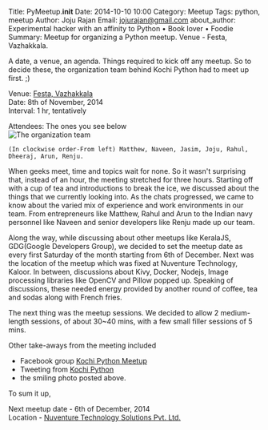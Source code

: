 Title: PyMeetup.__init__
Date: 2014-10-10 10:00 
Category: Meetup
Tags: python, meetup 
Author: Joju Rajan
Email: jojurajan@gmail.com
about_author: Experimental hacker with an affinity to Python • Book lover • Foodie
Summary: Meetup for organizing a Python meetup. Venue - Festa, Vazhakkala.

A date, a venue, an agenda. Things required to kick off any meetup. So to decide these, the organization team behind Kochi Python had to meet up first. ;)


Venue: <a href="http://www.festagrills.com/in/" target="_blank">Festa, Vazhakkala</a><br />
Date: 8th of November, 2014<br />
Interval: 1 hr, tentatively<br />

Attendees: The ones you see below<br />
<img src="https://scontent-a-cdg.xx.fbcdn.net/hphotos-xpa1/1920040_10152866375814252_4966075405518511383_n.jpg" alt="The organization team">

```
(In clockwise order-From left) Matthew, Naveen, Jasim, Joju, Rahul, Dheeraj, Arun, Renju.
```

When geeks meet, time and topics wait for none. So it wasn't surprising that, instead of an hour, the meeting stretched for three hours. Starting off with a cup of tea and introductions to break the ice, we discussed about the things that we currently looking into. As the chats progressed, we came to know about the varied mix of experience and work environments in our team. From entrepreneurs like Matthew, Rahul and Arun to the Indian navy personnel like Naveen and senior developers like Renju made up our team.

Along the way, while discussing about other meetups like KeralaJS, GDG(Google Developers Group), we decided to set the meetup date as every first Saturday of the month starting from 6th of December. Next was the location of the meetup which was fixed at Nuventure Technology, Kaloor. In between, discussions about Kivy, Docker, Nodejs, Image processing libraries like OpenCV and Pillow popped up. Speaking of discussions, these needed energy provided by another round of coffee, tea and sodas along with French fries.

The next thing was the meetup sessions. We decided to allow 2 medium-length sessions, of about 30~40 mins, with a few small filler sessions of 5 mins.

Other take-aways from the meeting included

- Facebook group <a href="https://www.facebook.com/groups/kochi.python">Kochi Python Meetup</a>
- Tweeting from <a href="https://twitter.com/KochiPython" target="_blank">Kochi Python</a>
- the smiling photo posted above.

To sum it up,

Next meetup date - 6th of December, 2014<br />
Location - <a href="https://www.facebook.com/nuventuretech">Nuventure Technology Solutions Pvt. Ltd.</a>
